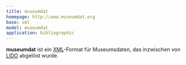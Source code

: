```yaml
---
title: museumdat
homepage: http://www.museumdat.org
base: xml
model: museumdat
application: bibliographic
---
```


**museumdat** ist ein [XML](xml)-Format für Museumsdaten, das inzwischen von
[LIDO](lido) abgelöst wurde.
